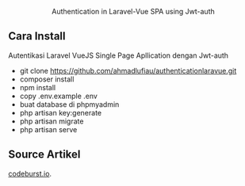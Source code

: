 <p align="center">Authentication in Laravel-Vue SPA using Jwt-auth</p>

## Cara Install

Autentikasi Laravel VueJS Single Page Apllication dengan Jwt-auth

- git clone https://github.com/ahmadlufiau/authenticationlaravue.git
- composer install
- npm install
- copy .env.example .env
- buat database di phpmyadmin
- php artisan key:generate
- php artisan migrate
- php artisan serve

## Source Artikel

[codeburst.io](https://codeburst.io/api-authentication-in-laravel-vue-spa-using-jwt-auth-d8251b3632e0).
